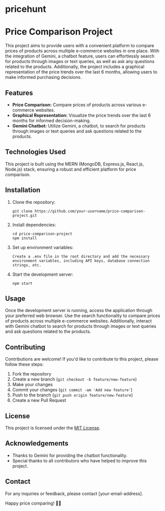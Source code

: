 # pricehunt
  <h1>Price Comparison Project</h1>

  <p>This project aims to provide users with a convenient platform to compare prices of products across multiple e-commerce websites in one place. With the integration of Gemini, a chatbot feature, users can effortlessly search for products through images or text queries, as well as ask any questions related to the products. Additionally, the project includes a graphical representation of the price trends over the last 6 months, allowing users to make informed purchasing decisions.</p>

  <h2>Features</h2>

  <ul>
    <li><strong>Price Comparison:</strong> Compare prices of products across various e-commerce websites.</li>
    <li><strong>Graphical Representation:</strong> Visualize the price trends over the last 6 months for informed decision-making.</li>
    <li><strong>Gemini Chatbot:</strong> Utilize Gemini, a chatbot, to search for products through images or text queries and ask questions related to the products.</li>
  </ul>

  <h2>Technologies Used</h2>

  <p>This project is built using the MERN (MongoDB, Express.js, React.js, Node.js) stack, ensuring a robust and efficient platform for price comparison.</p>

  <h2>Installation</h2>

  <ol>
    <li>Clone the repository:</li>
    <pre><code>git clone https://github.com/your-username/price-comparison-project.git</code></pre>
    <li>Install dependencies:</li>
    <pre><code>cd price-comparison-project
npm install</code></pre>
    <li>Set up environment variables:</li>
    <pre><code>Create a .env file in the root directory and add the necessary environment variables, including API keys, database connection strings, etc.</code></pre>
    <li>Start the development server:</li>
    <pre><code>npm start</code></pre>
  </ol>

  <h2>Usage</h2>

  <p>Once the development server is running, access the application through your preferred web browser. Use the search functionality to compare prices of products across multiple e-commerce websites. Additionally, interact with Gemini chatbot to search for products through images or text queries and ask questions related to the products.</p>

  <h2>Contributing</h2>

  <p>Contributions are welcome! If you'd like to contribute to this project, please follow these steps:</p>
  <ol>
    <li>Fork the repository</li>
    <li>Create a new branch (<code>git checkout -b feature/new-feature</code>)</li>
    <li>Make your changes</li>
    <li>Commit your changes (<code>git commit -am 'Add new feature'</code>)</li>
    <li>Push to the branch (<code>git push origin feature/new-feature</code>)</li>
    <li>Create a new Pull Request</li>
  </ol>

  <h2>License</h2>

  <p>This project is licensed under the <a href="LICENSE">MIT License</a>.</p>

  <h2>Acknowledgements</h2>

  <ul>
    <li>Thanks to Gemini for providing the chatbot functionality.</li>
    <li>Special thanks to all contributors who have helped to improve this project.</li>
  </ul>

  <h2>Contact</h2>

  <p>For any inquiries or feedback, please contact [your-email-address].</p>

  <p>Happy price comparing! 🛒🚀</p>
